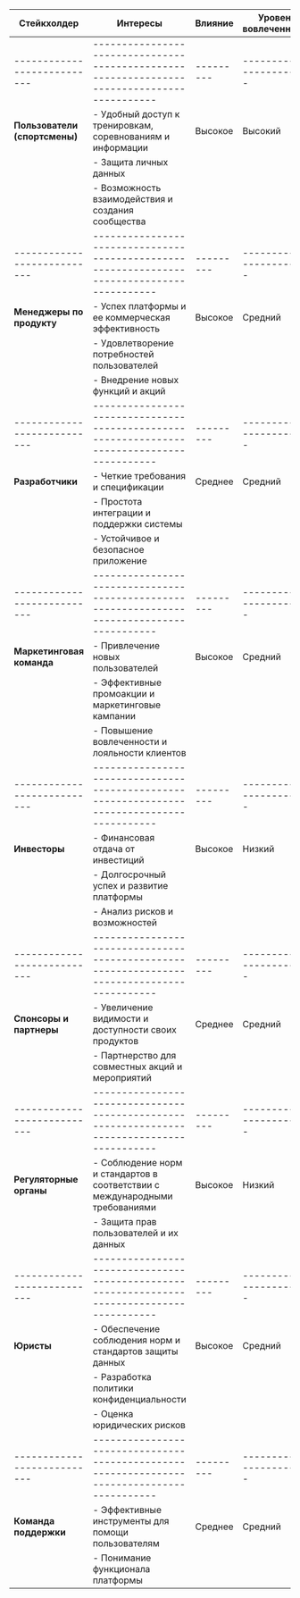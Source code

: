 | Стейкхолдер               | Интересы                                                                                   | Влияние | Уровень вовлеченности |
|---------------------------|-------------------------------------------------------------------------------------------|---------|-----------------------|
|---------------------------|-------------------------------------------------------------------------------------------|---------|-----------------------|
| **Пользователи (спортсмены)** | - Удобный доступ к тренировкам, соревнованиям и информации                               | Высокое | Высокий               |
|                           | - Защита личных данных                                                                    |         |                       |
|                           | - Возможность взаимодействия и создания сообщества                                        |         |                       |
|---------------------------|-------------------------------------------------------------------------------------------|---------|-----------------------|
| **Менеджеры по продукту**  | - Успех платформы и ее коммерческая эффективность                                         | Высокое | Средний               |
|                           | - Удовлетворение потребностей пользователей                                               |         |                       |
|                           | - Внедрение новых функций и акций                                                        |         |                       |
|---------------------------|-------------------------------------------------------------------------------------------|---------|-----------------------|
| **Разработчики**          | - Четкие требования и спецификации                                                        | Среднее | Средний               |
|                           | - Простота интеграции и поддержки системы                                                 |         |                       |
|                           | - Устойчивое и безопасное приложение                                                      |         |                       |
|---------------------------|-------------------------------------------------------------------------------------------|---------|-----------------------|
| **Маркетинговая команда** | - Привлечение новых пользователей                                                          | Высокое | Средний               |
|                           | - Эффективные промоакции и маркетинговые кампании                                        |         |                       |
|                           | - Повышение вовлеченности и лояльности клиентов                                           |         |                       |
|---------------------------|-------------------------------------------------------------------------------------------|---------|-----------------------|
| **Инвесторы**             | - Финансовая отдача от инвестиций                                                         | Высокое | Низкий                |
|                           | - Долгосрочный успех и развитие платформы                                                 |         |                       |
|                           | - Анализ рисков и возможностей                                                             |         |                       |
|---------------------------|-------------------------------------------------------------------------------------------|---------|-----------------------|
| **Спонсоры и партнеры**  | - Увеличение видимости и доступности своих продуктов                                       | Среднее | Средний               |
|                           | - Партнерство для совместных акций и мероприятий                                          |         |                       |
|---------------------------|-------------------------------------------------------------------------------------------|---------|-----------------------|
| **Регуляторные органы**  | - Соблюдение норм и стандартов в соответствии с международными требованиями                | Высокое | Низкий                |
|                           | - Защита прав пользователей и их данных                                                   |         |                       |
|---------------------------|-------------------------------------------------------------------------------------------|---------|-----------------------|
| **Юристы**                | - Обеспечение соблюдения норм и стандартов защиты данных                                  | Высокое | Средний               |
|                           | - Разработка политики конфиденциальности                                                  |         |                       |
|                           | - Оценка юридических рисков                                                                |         |                       |
|---------------------------|-------------------------------------------------------------------------------------------|---------|-----------------------|
| **Команда поддержки**     | - Эффективные инструменты для помощи пользователям                                        | Среднее | Средний               |
|                           | - Понимание функционала платформы                                                          |         |                       |

